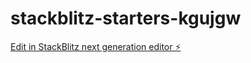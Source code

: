 # stackblitz-starters-kgujgw

[Edit in StackBlitz next generation editor ⚡️](https://stackblitz.com/~/github.com/xpath7/stackblitz-starters-kgujgw)